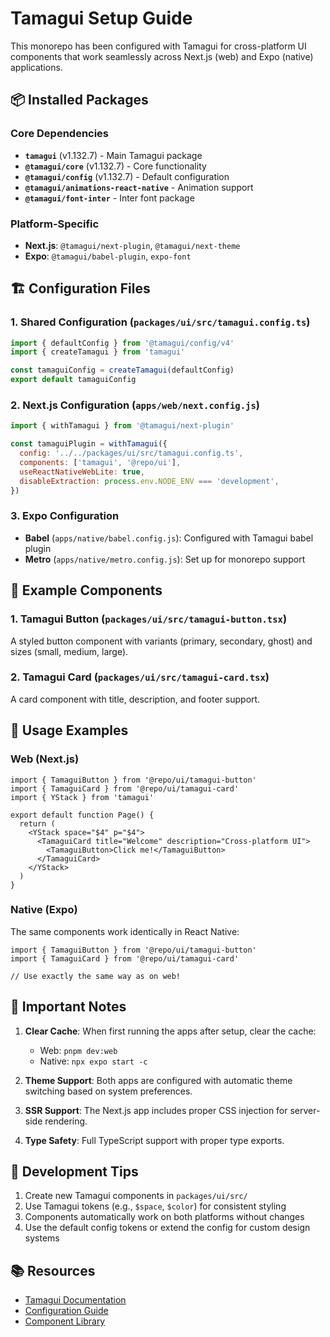 # Tamagui Setup Guide

This monorepo has been configured with Tamagui for cross-platform UI components that work seamlessly across Next.js (web) and Expo (native) applications.

## 📦 Installed Packages

### Core Dependencies
- **`tamagui`** (v1.132.7) - Main Tamagui package
- **`@tamagui/core`** (v1.132.7) - Core functionality
- **`@tamagui/config`** (v1.132.7) - Default configuration
- **`@tamagui/animations-react-native`** - Animation support
- **`@tamagui/font-inter`** - Inter font package

### Platform-Specific
- **Next.js**: `@tamagui/next-plugin`, `@tamagui/next-theme`
- **Expo**: `@tamagui/babel-plugin`, `expo-font`

## 🏗️ Configuration Files

### 1. Shared Configuration (`packages/ui/src/tamagui.config.ts`)
```typescript
import { defaultConfig } from '@tamagui/config/v4'
import { createTamagui } from 'tamagui'

const tamaguiConfig = createTamagui(defaultConfig)
export default tamaguiConfig
```

### 2. Next.js Configuration (`apps/web/next.config.js`)
```javascript
import { withTamagui } from '@tamagui/next-plugin'

const tamaguiPlugin = withTamagui({
  config: '../../packages/ui/src/tamagui.config.ts',
  components: ['tamagui', '@repo/ui'],
  useReactNativeWebLite: true,
  disableExtraction: process.env.NODE_ENV === 'development',
})
```

### 3. Expo Configuration
- **Babel** (`apps/native/babel.config.js`): Configured with Tamagui babel plugin
- **Metro** (`apps/native/metro.config.js`): Set up for monorepo support

## 🎨 Example Components

### 1. Tamagui Button (`packages/ui/src/tamagui-button.tsx`)
A styled button component with variants (primary, secondary, ghost) and sizes (small, medium, large).

### 2. Tamagui Card (`packages/ui/src/tamagui-card.tsx`)
A card component with title, description, and footer support.

## 🚀 Usage Examples

### Web (Next.js)
```tsx
import { TamaguiButton } from '@repo/ui/tamagui-button'
import { TamaguiCard } from '@repo/ui/tamagui-card'
import { YStack } from 'tamagui'

export default function Page() {
  return (
    <YStack space="$4" p="$4">
      <TamaguiCard title="Welcome" description="Cross-platform UI">
        <TamaguiButton>Click me!</TamaguiButton>
      </TamaguiCard>
    </YStack>
  )
}
```

### Native (Expo)
The same components work identically in React Native:
```tsx
import { TamaguiButton } from '@repo/ui/tamagui-button'
import { TamaguiCard } from '@repo/ui/tamagui-card'

// Use exactly the same way as on web!
```

## 📝 Important Notes

1. **Clear Cache**: When first running the apps after setup, clear the cache:
   - Web: `pnpm dev:web`
   - Native: `npx expo start -c`

2. **Theme Support**: Both apps are configured with automatic theme switching based on system preferences.

3. **SSR Support**: The Next.js app includes proper CSS injection for server-side rendering.

4. **Type Safety**: Full TypeScript support with proper type exports.

## 🔧 Development Tips

1. Create new Tamagui components in `packages/ui/src/`
2. Use Tamagui tokens (e.g., `$space`, `$color`) for consistent styling
3. Components automatically work on both platforms without changes
4. Use the default config tokens or extend the config for custom design systems

## 📚 Resources

- [Tamagui Documentation](https://tamagui.dev)
- [Configuration Guide](https://tamagui.dev/docs/core/configuration)
- [Component Library](https://tamagui.dev/ui/intro)